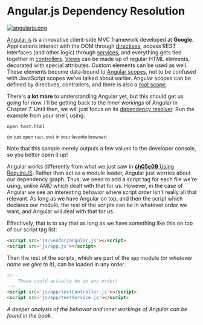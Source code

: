 # Angular.js Dependency Resolution

[![angularjs.png][1]][2]

[Angular.js][2] is a innovative client-side MVC framework developed at **Google**. Applications interact with the DOM through [directives][3], access REST interfaces (and other logic) through [services][4], and everything gets tied together in [controllers][5]. [Views][6] can be made up of regular HTML elements, decorated with special attributes. Custom elements can be used as well. These elements become data-bound to [Angular scopes][7], not to be confused with JavaScript scopes we've talked about earlier. Angular scopes can be defined by directives, controllers, and there is also a [root scope][8].

There's **a lot more** to understanding Angular yet, but this should get us going for now. I'll be getting back to the _inner workings_ of Angular in Chapter 7. Until then, we will just focus on its [dependency resolver][9]. Run the example from your shell, using:

```shell
open test.html
```

<sub>(or just open `test.html` in your favorite browser)</sub>

Note that this sample merely outputs a few values to the developer console, so you better open it up!

Angular works differently from what we just saw in [**ch05e09** Using RequireJS][10]. Rather than act as a module loader, Angular just worries about our dependency graph. Thus, we need to add a script tag for each file we're using, unlike AMD which dealt with that for us. However, in the case of Angular we see an interesting behavior where script order isn't really all that relevant. As long as we have Angular on top, and then the script which declares our module, the rest of the scripts can be in whatever order we want, and Angular will deal with that for us.

Effectively, that is to say that as long as we have something like this on top of our script tag list:

```html
<script src='js/vendor/angular.js'></script>
<script src='js/app.js'></script>
```

Then the rest of the scripts, which are part of the `app` module _(or whatever name we give to it)_, can be loaded in any order.

```html
<!--
    These could actually be in any order!
-->
<script src='js/app/testController.js'></script>
<script src='js/app/textService.js'></script>
```

_A deeper analysis of the behavior and inner workings of Angular can be found in the book._

  [1]: http://i.imgur.com/SN9pdq1.png
  [2]: http://angularjs.org
  [3]: http://docs.angularjs.org/guide/directive
  [4]: http://docs.angularjs.org/guide/dev_guide.services.creating_services
  [5]: http://docs.angularjs.org/guide/controller
  [6]: http://docs.angularjs.org/tutorial/step_07
  [7]: http://docs.angularjs.org/guide/scope
  [8]: http://docs.angularjs.org/api/ng.$rootScope
  [9]: http://bevacqua.io/angular-di
  [10]: https://github.com/buildfirst/buildfirst/tree/master/ch05/09_requirejs-usage
